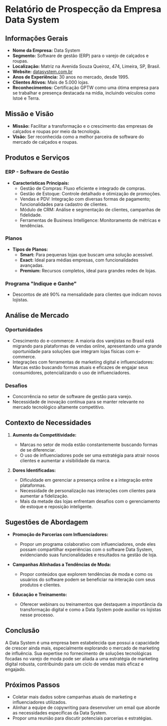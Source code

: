 # Relatório de Prospecção da Empresa Data System

## Informações Gerais
- **Nome da Empresa:** Data System
- **Segmento:** Software de gestão (ERP) para o varejo de calçados e roupas.
- **Localização:** Matriz na Avenida Souza Queiroz, 474, Limeira, SP, Brasil.
- **Website:** [datasystem.com.br](http://www.datasystem.com.br)
- **Anos de Experiência:** 30 anos no mercado, desde 1995.
- **Clientes Ativos:** Mais de 5.000 lojas.
- **Reconhecimentos:** Certificação GPTW como uma ótima empresa para se trabalhar e presença destacada na mídia, incluindo veículos como Istoé e Terra.

## Missão e Visão
- **Missão:** Facilitar a transformação e o crescimento das empresas de calçados e roupas por meio da tecnologia.
- **Visão:** Ser reconhecida como a melhor parceira de software do mercado de calçados e roupas.

## Produtos e Serviços
### ERP - Software de Gestão
- **Características Principais:**
  - Gestão de Compras: Fluxo eficiente e integrado de compras.
  - Gestão de Estoque: Controle detalhado e otimização de promoções.
  - Vendas e PDV: Integração com diversas formas de pagamento; funcionalidades para cadastro de clientes.
  - Módulo de CRM: Análise e segmentação de clientes, campanhas de fidelidade.
  - Ferramentas de Business Intelligence: Monitoramento de métricas e tendências.
  
### Planos
- **Tipos de Planos:**
  - **Smart:** Para pequenas lojas que buscam uma solução acessível.
  - **Exact:** Ideal para médias empresas, com funcionalidades avançadas.
  - **Premium:** Recursos completos, ideal para grandes redes de lojas.

### Programa "Indique e Ganhe"
- Descontos de até 90% na mensalidade para clientes que indicam novos lojistas.

## Análise de Mercado
### Oportunidades
- Crescimento do e-commerce: A maioria dos varejistas no Brasil está migrando para plataformas de vendas online, apresentando uma grande oportunidade para soluções que integram lojas físicas com e-commerce.
- Integrações com ferramentas de marketing digital e influenciadores: Marcas estão buscando formas atuais e eficazes de engajar seus consumidores, potencializando o uso de influenciadores.

### Desafios
- Concorrência no setor de software de gestão para varejo.
- Necessidade de inovação contínua para se manter relevante no mercado tecnológico altamente competitivo.

## Contexto de Necessidades
1. **Aumento da Competitividade:**
   - Marcas no setor de moda estão constantemente buscando formas de se diferenciar.
   - O uso de influenciadores pode ser uma estratégia para atrair novos clientes e aumentar a visibilidade da marca.
  
2. **Dores Identificadas:**
   - Dificuldade em gerenciar a presença online e a integração entre plataformas.
   - Necessidade de personalização nas interações com clientes para aumentar a fidelização.
   - Mais da metade das lojas enfrentam desafios com o gerenciamento de estoque e reposição inteligente.

## Sugestões de Abordagem
- **Promoção de Parcerias com Influenciadores:**
  - Propor um programa colaborativo com influenciadores, onde eles possam compartilhar experiências com o software Data System, evidenciando suas funcionalidades e resultados na gestão de loja.

- **Campanhas Alinhadas a Tendências de Moda:**
  - Propor conteúdos que explorem tendências de moda e como os usuários do software podem se beneficiar na interação com seus produtos e clientes.

- **Educação e Treinamento:**
  - Oferecer webinars ou treinamentos que destaquem a importância da transformação digital e como a Data System pode auxiliar os lojistas nesse processo.

## Conclusão
A Data System é uma empresa bem estabelecida que possui a capacidade de crescer ainda mais, especialmente explorando o mercado de marketing de influência. Sua expertise no fornecimento de soluções tecnológicas focadas no varejo de moda pode ser aliada a uma estratégia de marketing digital robusta, contribuindo para um ciclo de vendas mais eficaz e engajado.

## Próximos Passos
- Coletar mais dados sobre campanhas atuais de marketing e influenciadores utilizados.
- Alinhar a equipe de copywriting para desenvolver um email que aborde as necessidades específicas da Data System.
- Propor uma reunião para discutir potenciais parcerias e estratégias.